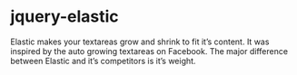 jquery-elastic
==============

Elastic makes your textareas grow and shrink to fit it’s content. It was inspired by the auto growing textareas on Facebook. The major difference between Elastic and it’s competitors is it’s weight.
